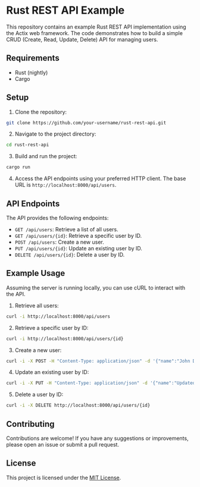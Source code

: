 # Rust REST API Example

This repository contains an example Rust REST API implementation using the Actix web framework. The code demonstrates how to build a simple CRUD (Create, Read, Update, Delete) API for managing users.

## Requirements

- Rust (nightly)
- Cargo

## Setup

1. Clone the repository:

```bash
git clone https://github.com/your-username/rust-rest-api.git
```

2. Navigate to the project directory:

```bash
cd rust-rest-api
```

3. Build and run the project:

```bash
cargo run
```

4. Access the API endpoints using your preferred HTTP client. The base URL is `http://localhost:8000/api/users`.

## API Endpoints

The API provides the following endpoints:

- `GET /api/users`: Retrieve a list of all users.
- `GET /api/users/{id}`: Retrieve a specific user by ID.
- `POST /api/users`: Create a new user.
- `PUT /api/users/{id}`: Update an existing user by ID.
- `DELETE /api/users/{id}`: Delete a user by ID.

## Example Usage

Assuming the server is running locally, you can use cURL to interact with the API.

1. Retrieve all users:

```bash
curl -i http://localhost:8000/api/users
```

2. Retrieve a specific user by ID:

```bash
curl -i http://localhost:8000/api/users/{id}
```

3. Create a new user:

```bash
curl -i -X POST -H "Content-Type: application/json" -d '{"name":"John Doe","email":"john@example.com"}' http://localhost:8000/api/users
```

4. Update an existing user by ID:

```bash
curl -i -X PUT -H "Content-Type: application/json" -d '{"name":"Updated Name","email":"updated@example.com"}' http://localhost:8000/api/users/{id}
```

5. Delete a user by ID:

```bash
curl -i -X DELETE http://localhost:8000/api/users/{id}
```

## Contributing

Contributions are welcome! If you have any suggestions or improvements, please open an issue or submit a pull request.

## License

This project is licensed under the [MIT License](LICENSE).
